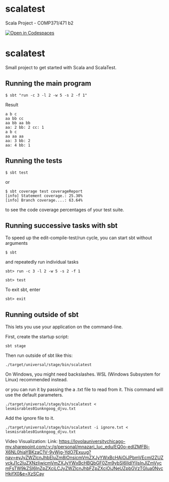 # scalatest
Scala Project - COMP371/471 b2


[![Open in Codespaces](https://classroom.github.com/assets/launch-codespace-2972f46106e565e64193e422d61a12cf1da4916b45550586e14ef0a7c637dd04.svg)](https://classroom.github.com/open-in-codespaces?assignment_repo_id=16147442)
# scalatest

Small project to get started with Scala and ScalaTest.


## Running the main program

```
$ sbt "run -c 3 -l 2 -w 5 -s 2 -f 1"
```
Result 

```
a b c
aa bb cc 
aa bb aa bb
aa: 2 bb: 2 cc: 1
a b c
aa aa aa
aa: 3 bb: 2
aa: 4 bb: 1
```

## Running the tests

```
$ sbt test
```

or

```
$ sbt coverage test coverageReport
[info] Statement coverage.: 25.30%
[info] Branch coverage....: 63.64%
```

to see the code coverage percentages of your test suite.


## Running successive tasks with sbt

To speed up the edit-compile-test/run cycle, you can start sbt without arguments

```
$ sbt
```

and repeatedly run individual tasks

```
sbt> run -c 3 -l 2 -w 5 -s 2 -f 1
```

```
sbt> test
```

To exit sbt, enter

```
sbt> exit
```


## Running outside of sbt

This lets you use your application on the command-line.

First, create the startup script:

```
sbt stage
```



Then run outside of sbt like this:

```
./target/universal/stage/bin/scalatest
```

On Windows, you might need backslashes. WSL (Windows Subsystem for Linux) recommended instead.
 
or you can run it by passing the a .txt file to read from it. This command will use the default parameters. 
```
./target/universal/stage/bin/scalatest < lesmisrables01unkngoog_djvu.txt
```

Add the ignore file to it. 
```
./target/universal/stage/bin/scalatest -i ignore.txt < lesmisrables01unkngoog_djvu.txt
```

Video Visualization:
Link: https://loyolauniversitychicago-my.sharepoint.com/:v:/g/personal/mnazari_luc_edu/EQ0o-edIZMFBj-X6NL0hiaYBKzaC1V-9yWjg-YdO7Exuug?nav=eyJyZWZlcnJhbEluZm8iOnsicmVmZXJyYWxBcHAiOiJPbmVEcml2ZUZvckJ1c2luZXNzIiwicmVmZXJyYWxBcHBQbGF0Zm9ybSI6IldlYiIsInJlZmVycmFsTW9kZSI6InZpZXciLCJyZWZlcnJhbFZpZXciOiJNeUZpbGVzTGlua0NvcHkifX0&e=XzSCay

